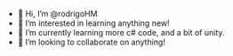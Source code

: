 - 👋 Hi, I’m @rodrigoHM
- 👀 I’m interested in learning anything new!
- 🌱 I’m currently learning more c# code, and a bit of unity.
- 💞️ I’m looking to collaborate on anything!
<!---
rodrigoHM/rodrigoHM is a ✨ special ✨ repository because its `README.md` (this file) appears on your GitHub profile.
You can click the Preview link to take a look at your changes.
--->
